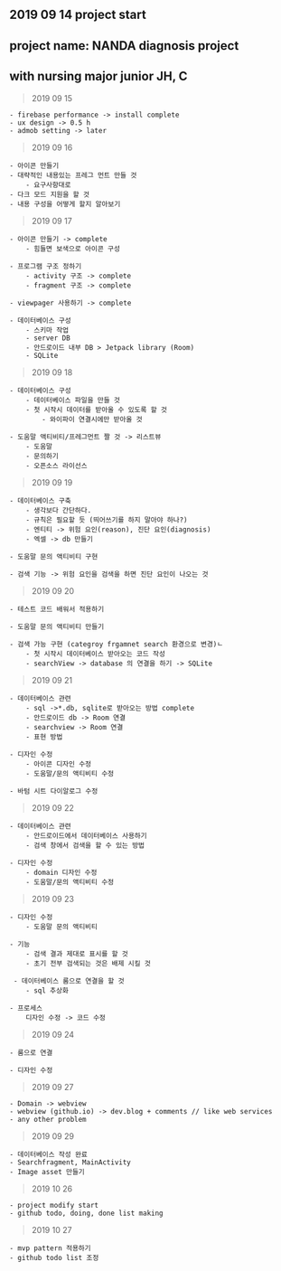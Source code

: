 ## 2019  09 14 project start

## project name: NANDA diagnosis project
## with nursing major junior JH, C

> 2019 09 15

    - firebase performance -> install complete
    - ux design -> 0.5 h
    - admob setting -> later

> 2019 09 16

    - 아이콘 만들기
    - 대략적인 내용있는 프레그 먼트 만들 것
        - 요구사항대로 
    - 다크 모드 지원을 할 것
    - 내용 구성을 어떻게 할지 알아보기
    
> 2019 09 17     
    
    - 아이콘 만들기 -> complete
        - 힘들면 보색으로 아이콘 구성
    
    - 프로그램 구조 정하기
        - activity 구조 -> complete
        - fragment 구조 -> complete
    
    - viewpager 사용하기 -> complete
        
    - 데이터베이스 구성
        - 스키마 작업 
        - server DB
        - 안드로이드 내부 DB > Jetpack library (Room)
        - SQLite
        
> 2019 09 18
    
    - 데이터베이스 구성
        - 데이터베이스 파일을 만들 것
        - 첫 시작시 데이터를 받아올 수 있도록 할 것
            - 와이파이 연결시에만 받아올 것
         
    - 도움말 액티비티/프레그먼트 짤 것 -> 리스트뷰
        - 도움말
        - 문의하기
        - 오픈소스 라이선스
        
> 2019 09 19

    - 데이터베이스 구축
        - 생각보다 간단하다.
        - 규칙은 필요할 듯 (띄어쓰기를 하지 말아야 하나?)
        - 엔티티 -> 위험 요인(reason), 진단 요인(diagnosis)
        - 엑셀 -> db 만들기
    
    - 도움말 문의 액티비티 구현      
    
    - 검색 기능 -> 위험 요인을 검색을 하면 진단 요인이 나오는 것


> 2019 09 20

    - 테스트 코드 배워서 적용하기

    - 도움말 문의 액티비티 만들기

    - 검색 가능 구현 (categroy frgamnet search 환경으로 변경)ㄴ
        - 첫 시작시 데이터베이스 받아오는 코드 작성
        - searchView -> database 의 연결을 하기 -> SQLite
        
> 2019 09 21

    - 데이터베이스 관련
        - sql ->*.db, sqlite로 받아오는 방법 complete
        - 안드로이드 db -> Room 연결
        - searchview -> Room 연결
        - 표현 방법 
  
    - 디자인 수정
        - 아이콘 디자인 수정
        - 도움말/문의 액티비티 수정
        
    - 바텀 시트 다이알로그 수정
    
> 2019 09 22
    
    - 데이터베이스 관련
        - 안드로이드에서 데이터베이스 사용하기
        - 검색 창에서 검색을 할 수 있는 방법
        
    - 디자인 수정
        - domain 디자인 수정
        - 도움말/문의 액티비티 수정
        
> 2019 09 23

    - 디자인 수정 
        - 도움말 문의 액티비티
        
    - 기능
        - 검색 결과 제대로 표시를 할 것
        - 초기 전부 검색되는 것은 배제 시킬 것
        
     - 데이터베이스 룸으로 연결을 할 것
        - sql 추상화
        
    - 프로세스
        디자인 수정 -> 코드 수정
        
> 2019 09 24

    - 룸으로 연결
    
    - 디자인 수정
    
> 2019 09 27

    - Domain -> webview
    - webview (github.io) -> dev.blog + comments // like web services
    - any other problem
    
> 2019 09 29

    - 데이터베이스 작성 완료
    - Searchfragment, MainActivity
    - Image asset 만들기 
    
> 2019 10 26

    - project modify start
    - github todo, doing, done list making
    
> 2019 10 27

    - mvp pattern 적용하기 
    - github todo list 조정
    
    
    